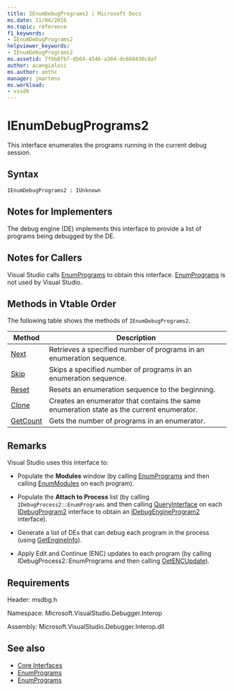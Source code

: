 ```yaml
---
title: IEnumDebugPrograms2 | Microsoft Docs
ms.date: 11/04/2016
ms.topic: reference
f1_keywords:
- IEnumDebugPrograms2
helpviewer_keywords:
- IEnumDebugPrograms2
ms.assetid: 7fbb8fb7-db64-4546-a364-dc668430c8af
author: acangialosi
ms.author: anthc
manager: jmartens
ms.workload:
- vssdk
---
```

# IEnumDebugPrograms2
This interface enumerates the programs running in the current debug session.

## Syntax

```
IEnumDebugPrograms2 : IUnknown
```

## Notes for Implementers
 The debug engine (DE) implements this interface to provide a list of programs being debugged by the DE.

## Notes for Callers
 Visual Studio calls [EnumPrograms](../../../extensibility/debugger/reference/idebugprocess2-enumprograms.md) to obtain this interface. [EnumPrograms](../../../extensibility/debugger/reference/idebugengine2-enumprograms.md) is not used by Visual Studio.

## Methods in Vtable Order
 The following table shows the methods of `IEnumDebugPrograms2`.

|Method|Description|
|------------|-----------------|
|[Next](../../../extensibility/debugger/reference/ienumdebugprograms2-next.md)|Retrieves a specified number of programs in an enumeration sequence.|
|[Skip](../../../extensibility/debugger/reference/ienumdebugprograms2-skip.md)|Skips a specified number of programs in an enumeration sequence.|
|[Reset](../../../extensibility/debugger/reference/ienumdebugprograms2-reset.md)|Resets an enumeration sequence to the beginning.|
|[Clone](../../../extensibility/debugger/reference/ienumdebugprograms2-clone.md)|Creates an enumerator that contains the same enumeration state as the current enumerator.|
|[GetCount](../../../extensibility/debugger/reference/ienumdebugprograms2-getcount.md)|Gets the number of programs in an enumerator.|

## Remarks
 Visual Studio uses this interface to:

- Populate the **Modules** window (by calling [EnumPrograms](../../../extensibility/debugger/reference/idebugprocess2-enumprograms.md) and then calling [EnumModules](../../../extensibility/debugger/reference/idebugprogram2-enummodules.md) on each program).

- Populate the **Attach to Process** list (by calling `IDebugProcess2::EnumPrograms` and then calling [QueryInterface](/cpp/atl/queryinterface) on each [IDebugProgram2](../../../extensibility/debugger/reference/idebugprogram2.md) interface to obtain an [IDebugEngineProgram2](../../../extensibility/debugger/reference/idebugengineprogram2.md) interface).

- Generate a list of DEs that can debug each program in the process (using [GetEngineInfo](../../../extensibility/debugger/reference/idebugprogram2-getengineinfo.md)).

- Apply Edit and Continue (ENC) updates to each program (by calling IDebugProcess2::EnumPrograms and then calling [GetENCUpdate](../../../extensibility/debugger/reference/idebugprogram2-getencupdate.md)).

## Requirements
 Header: msdbg.h

 Namespace: Microsoft.VisualStudio.Debugger.Interop

 Assembly: Microsoft.VisualStudio.Debugger.Interop.dll

## See also
- [Core Interfaces](../../../extensibility/debugger/reference/core-interfaces.md)
- [EnumPrograms](../../../extensibility/debugger/reference/idebugengine2-enumprograms.md)
- [EnumPrograms](../../../extensibility/debugger/reference/idebugprocess2-enumprograms.md)
